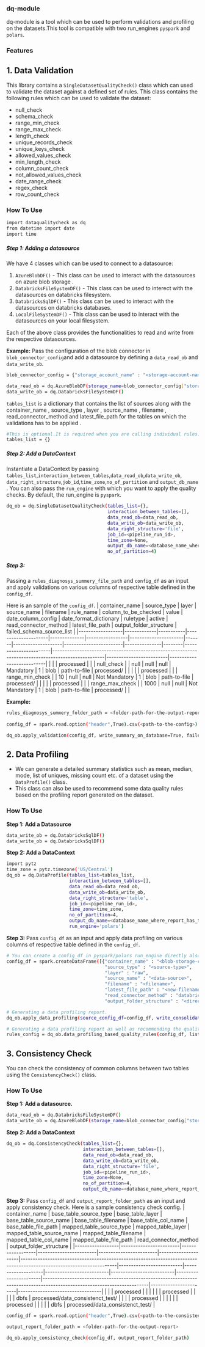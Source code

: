 ### dq-module
dq-module is a tool which can be used to perform validations and profiling on the datasets.This tool is compatible with two run_engines `pyspark` and `polars`.
### Features
## 1. Data Validation 
This library contains a `SingleDatasetQualityCheck()` class which can used to validate the dataset against a defined set of rules.
This class contains the following rules which can be used to validate the dataset: 
 - null_check
 - schema_check
 - range_min_check
 - range_max_check
 - length_check
 - unique_records_check
 - unique_keys_check
 - allowed_values_check
 - min_length_check
 - column_count_check
 - not_allowed_values_check
 -  date_range_check
 - regex_check
 - row_count_check

### How To Use

```sh
import dataqualitycheck as dq
from datetime import date
import time
```
##### Step 1: Adding a datasource
We have 4 classes which can be used to connect to a datasource:
1. `AzureBlobDF()` - This class can be used to interact with the datasources on azure blob storage . 
2. `DatabricksFileSystemDF()` - This class can be used to interect with the datasources on  databricks filesystem.
3. `DatabricksSqlDF()` - This class can be used to interact with the datasources on  databricks databases.
4. `LocalFileSystemDF()` - This class can be used to interact with the datasources on your local filesystem.

Each of the above class provides the functionalities to read and write from the respective datasources.


**Example:**
Pass the configuration of the  blob connector  in `blob_connector_config`and 
add a datasource by defining a `data_read_ob` and `data_write_ob`.
```sh
blob_connector_config = {"storage_account_name" : "<storage-account-name>", "container_name" : "cooler-images", "sas_token" : <vaild-sas-token>}
```
```sh
data_read_ob = dq.AzureBlobDF(storage_name=blob_connector_config["storage_account_name"], sas_token=blob_connector_config["sas_token"])
data_write_ob = dq.DatabricksFileSystemDF()
```

 `tables_list` is a dictionary that contains the list of sources along with the container_name , source_type , layer , source_name , filename , read_connector_method and latest_file_path  for the tables on which the validations has to be applied . 
```sh
#This is optional.It is required when you are calling individual rules.
tables_list = {}
```
##### Step 2: Add a DataContext 
Instantiate a DataContext by passing `tables_list`,`interaction_between_tables`,`data_read_ob`,`data_write_ob`, `data_right_structure`,`job_id`,`time_zone`,`no_of_partition` and `output_db_name `.
You can also pass the `run_engine` with which you want to apply the quality checks. By default, the run_engine is `pyspark`.

```sh
dq_ob = dq.SingleDatasetQualityCheck(tables_list={}, 
                                     interaction_between_tables=[],  
                                     data_read_ob=data_read_ob, 
                                     data_write_ob=data_write_ob, 
                                     data_right_structure='file',
                                     job_id=<pipeline_run_id>,
                                     time_zone=None,
                                     output_db_name=<database_name_where_report_has_to_be_written>,
                                     no_of_partition=4)
```

##### Step 3:
Passing a `rules_diagnosys_summery_file_path` and `config_df` as an input and apply validations on various columns of respective table defined in the `config_df`.

Here is an sample of the `config_df`.
| container_name   | source_type | layer     | source_name         | filename     | rule_name       | column_to_be_checked | value | date_column_config | date_format_dictionary | ruletype      | active | read_connector_method | latest_file_path                                                                                  | output_folder_structure | failed_schema_source_list |
|------------------|-------------|-----------|---------------------|--------------|-----------------|----------------------|-------|--------------------|------------------------|---------------|--------|-----------------------|---------------------------------------------------------------------------------------------------|-------------------------|---------------------------|
| <blob-storage-container-name> | <source-type>  | processed | <data-source> | <data-filename> | null_check      | <column-name>           | null  | null               | null                   | Mandatory     | 1      | blob                  | path-to-file | processed/              |                           |
| <blob-storage-container-name> | <source-type>  | processed | <data-source> | <data-filename> | range_min_check | <column-name>     | 10    | null               | null                   | Not Mandatory | 1      | blob                  | path-to-file | processed/              |                           |
| <blob-storage-container-name> | <source-type>  | processed | <data-source> | <data-filename> | range_max_check | <column-name>     | 1000  | null               | null                   | Not Mandatory | 1      | blob                  | path-to-file | processed/              |                           |

**Example:**
```sh
rules_diagnosys_summery_folder_path = <folder-path-for-the-output-report>
 
config_df = spark.read.option("header",True).csv(<path-to-the-config>)

dq_ob.apply_validation(config_df, write_summary_on_database=True, failed_schema_source_list=[], output_summary_folder_path=rules_diagnosys_summery_folder_path)
```
## 2. Data Profiling
- We can generate a detailed summary statistics such as mean, median, mode, list of uniques, missing count etc. of a dataset using the `DataProfile()` class.
- This class can also be used to recommend some  data quality rules  based on the profiling report generated on the dataset.
### How To Use

**Step 1: Add a Datasource**
```sh
data_write_ob = dq.DatabricksSqlDF()
data_write_ob = dq.DatabricksSqlDF()
```
**Step 2: Add a DataContext**
```sh
import pytz
time_zone = pytz.timezone('US/Central')
dq_ob = dq.DataProfile(tables_list=tables_list,
                       interaction_between_tables=[],
                       data_read_ob=data_read_ob,
                       data_write_ob=data_write_ob,
                       data_right_structure='table',
                       job_id=<pipeline_run_id>,
                       time_zone=time_zone,
                       no_of_partition=4,
                       output_db_name=<database_name_where_report_has_to_be_written>,
                       run_engine='polars')
```
**Step 3:**
Pass `config_df` as an input and apply data profiling on various columns of respective table defined in the `config_df`.
``` sh
# You can create a config_df in pyspark/polars run_engine directly also rather than reading as a csv.
config_df = spark.createDataFrame([{"container_name" : "<blob-storage-container-name>",
                                    "source_type" : "<source-type>",
                                    "layer" : "raw",
                                    "source_name" : "<data-source>",
                                    "filename" : "<filename>",
                                    "latest_file_path" : "<new-filename>",  
                                    "read_connector_method" : "databricks sql",
                                    "output_folder_structure" : "<directory-path-to-store-result>"}])
```
```sh
# Generating a data profiling report.
dq_ob.apply_data_profiling(source_config_df=config_df, write_consolidated_report=True)
```
```sh
# Generating a data profiling report as well as recommending the quality rules based on the profiling report.
rules_config = dq_ob.data_profiling_based_quality_rules(config_df, list_of_columns_to_be_ignored)
```

## 3. Consistency Check
 You can check the consistency of common columns between two tables using the `ConsistencyCheck()` class.
### How To Use

**Step 1: Add a datasource.**
```sh
data_read_ob = dq.DatabricksFileSystemDF()
data_write_ob = dq.AzureBlobDF(storage_name=blob_connector_config["storage_account_name"], sas_token=blob_connector_config["sas_token"])
```
**Step 2: Add a DataContext**
```sh
dq_ob = dq.ConsistencyCheck(tables_list={}, 
                            interaction_between_tables=[],
                            data_read_ob=data_read_ob,
                            data_write_ob=data_write_ob, 
                            data_right_structure='file',
                            job_id=<pipeline_run_id>,
                            time_zone=None,
                            no_of_partition=4,
                            output_db_name=<database_name_where_report_has_to_be_written>)
```
**Step 3:**
 Pass `config_df` and `output_report_folder_path` as an input and apply consistency check.
Here is a sample consistency check config.
| container_name   | base_table_source_type | base_table_layer | base_table_source_name | base_table_filename    | base_table_col_name | base_table_file_path                                                                                                | mapped_table_source_type | mapped_table_layer | mapped_table_source_name | mapped_table_filename    | mapped_table_col_name | mapped_table_file_path                                                                                                  | read_connector_method | output_folder_structure          |
|------------------|------------------------|------------------|------------------------|------------------------|---------------------|---------------------------------------------------------------------------------------------------------------------|--------------------------|--------------------|--------------------------|--------------------------|-----------------------|-------------------------------------------------------------------------------------------------------------------------|-----------------------|----------------------------------|
| <blob-storage-container-name> | <source-type>             | processed        | <source>              | <tablename> | <column-name>             | <absolute-filepath> | <source-type>               | processed          | <source>                | <tablename> | <column-name>               | <absolute-filepath> | dbfs                  | processed/data_consistenct_test/ |
| <blob-storage-container-name> | <source-type>             | processed        | <source>              | <tablename>            | <column-name>             | <absolute-filepath>                       | <source-type>               | processed          | <source>                | <tablename>            | <column-name>               | <absolute-filepath>                       | dbfs                  | processed/data_consistenct_test/ |


```sh
config_df = spark.read.option("header",True).csv(<path-to-the-consistency-check-config>)

output_report_folder_path = <folder-path-for-the-output-report>

dq_ob.apply_consistency_check(config_df, output_report_folder_path)

```


        
                          
                           